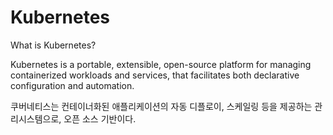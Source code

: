 # Kubernetes

What is Kubernetes?

Kubernetes is a portable, extensible, open-source platform for managing containerized workloads and services, that facilitates both declarative configuration and automation.


쿠버네티스는 컨테이너화된 애플리케이션의 자동 디플로이, 스케일링 등을 제공하는 관리시스템으로, 오픈 소스 기반이다.
